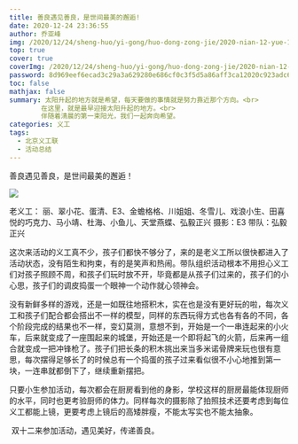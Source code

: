 ```yaml
---
title: 善良遇见善良，是世间最美的邂逅!
date: 2020-12-24 23:36:55
author: 乔亚峰
img: /2020/12/24/sheng-huo/yi-gong/huo-dong-zong-jie/2020-nian-12-yue-12-ri-fang-shan/1.jpg
top: true
cover: true
coverImg: /2020/12/24/sheng-huo/yi-gong/huo-dong-zong-jie/2020-nian-12-yue-12-ri-fang-shan/1.jpg
password: 8d969eef6ecad3c29a3a629280e686cf0c3f5d5a86aff3ca12020c923adc6c92
toc: false
mathjax: false
summary: 太阳升起的地方就是希望，每天要做的事情就是努力靠近那个方向。<br>
        在这里，就是最早迎接太阳升起的地方。<br>
		伴随着清晨的第一束阳光，我们一起奔向希望。
categories: 义工
tags:
  - 北京义工联
  - 活动总结
---
```




善良遇见善良，是世间最美的邂逅！



![](/myhexo/2020/12/24/sheng-huo/yi-gong/huo-dong-zong-jie/2020-nian-12-yue-12-ri-fang-shan/1.jpg)

老义工： 丽、翠小花、蛋清、E3、金蟾格格、川姐姐、冬雪儿、戏浪小生、田喜悦的巧克力、马小靖、杜海、小鱼儿、天堂燕蝶、弘毅正兴
摄影：E3
带队：弘毅正兴

​    这次来活动的义工真不少，孩子们都快不够分了，来的是老义工所以很快都进入了活动状态，没有陌生和拘束，有的是笑声和热闹。带队组织活动根本不用担心义工们对孩子照顾不周，和孩子们玩时放不开，毕竟都是从孩子们过来的，孩子们的小心思，孩子们的调皮捣蛋一个眼神一个动作就心领神会。

​    没有新鲜多样的游戏，还是一如既往地搭积木，实在也是没有更好玩的啦，每次义工和孩子们配合都会搭出不一样的模型，同样的东西玩得方式也各有各的不同，各个阶段完成的结果也不一样，变幻莫测，意想不到，开始是一个一串连起来的小火车，后来就变成了一座围起来的城堡，开始还是一个即将起飞的火箭，后来再一组合就变成一把冲锋枪了。孩子们把长条的积木挑出来当多米诺骨牌来玩也很有意思，每次摆得足够长了的时候总有一个捣蛋的孩子过来看似很不小心地推到第一块，一连串就都倒下了，继续重新摆把。

​    只要小生参加活动，每次都会在厨房看到他的身影，学校这样的厨房最能体现厨师的水平，同时也更考验厨师的体力。同样每次的摄影除了拍照技术还要考虑到每位义工都能上镜，更要考虑上镜后的高矮胖瘦，不能太写实也不能太抽象。

​    双十二来参加活动，遇见美好，传递善良。